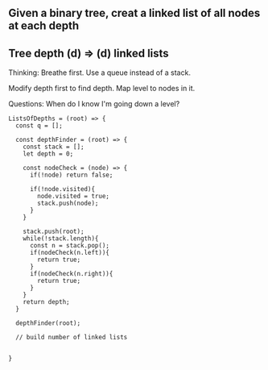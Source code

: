 ## Given a binary tree, creat a linked list of all nodes at each depth

## Tree depth (d) => (d) linked lists

Thinking:
Breathe first.
Use a queue instead of a stack.

Modify depth first to find depth.
Map level to nodes in it.


Questions: When do I know I'm going down a level?
```
ListsOfDepths = (root) => {
  const q = [];
  
  const depthFinder = (root) => {
    const stack = [];
    let depth = 0;
    
    const nodeCheck = (node) => {
      if(!node) return false;

      if(!node.visited){
        node.visited = true;
        stack.push(node);
      }
    }
    
    stack.push(root);
    while(!stack.length){
      const n = stack.pop();
      if(nodeCheck(n.left)){
        return true;
      }
      if(nodeCheck(n.right)){
        return true;
      }
    }
    return depth;
  }
  
  depthFinder(root);
  
  // build number of linked lists
  
  
}


```



